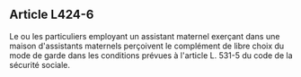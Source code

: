 ## Article L424-6

Le ou les particuliers employant un assistant maternel exerçant dans une maison d'assistants maternels
perçoivent le complément de libre choix du mode de garde dans les conditions prévues à l'article L. 531-5 du
code de la sécurité sociale.


